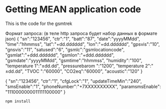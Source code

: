 # Getting MEAN application code

This is the code for the gsmtrek

Формат запроса:  (в теле http запроса будет набор данных в формате json)
{
"sn":"123456",
"ctr":"1",
"batt":"87",
"date":"yyyyMMdd",
"time":"hhmmss",
"lat":"+dd.dddddd",
"lon":"+dd.dddddd",
"gpsvis":"10",
"gnsvis":"11",
"satused":"6",
"gsmlc":"gsmlocationcode",
"gsmlat":"+ddd.dddddd",
"gsmlon":"+ddd.dddddd",
"gsmdate":"yyyyMMdd",
"gsmtime":"hhmmss",
"humidity":"100",
"temperature 1":"±dd.dd",
"pressurebarom ":"1200",
"temperature 2":" ±dd.dd",
"TVOC ":"60000",
"CO2eq":"60000",
"acoustic":"120"
}


{
"sn":"123456",
"ctr":"1",
"cfgLock":"1",
"updateTimeMin":"240",
"smsEnable":"1",
"phoneNumber":"+7XXXXXXXXXX",
"paramsmsEnable": "1110000000011111100000"
}

`npm install`